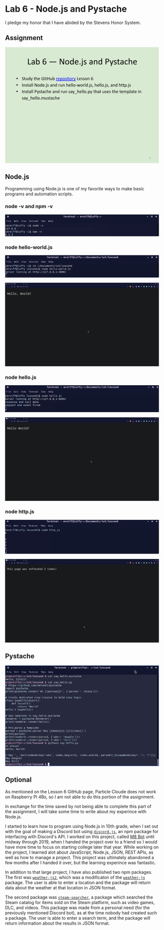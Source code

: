 # Lab 6 - Node.js and Pystache

I pledge my honor that I have abided by the Stevens Honor System.

## Assignment

![](assets/Lab6.png)

## Node.js
Programming using Node.js is one of my favorite ways to make basic programs and automation scripts.

### node -v and npm -v
![](assets/nodev_npmv.png)

### node hello-world.js
![](assets/node_hello-world1.png)

![](assets/node_hello-world2.png)

### node hello.js
![](assets/node_hello1.png)

![](assets/node_hello2.png)

### node http.js
![](assets/node_http1.png)

![](assets/node_http2.png)


## Pystache

![](assets/pystache.png)

## Optional
As mentioned on the Lesson 6 GitHub page, Particle Cloude does not work on Raspberry Pi 4Bs, so I am not able to do this portion of the assignment.

In exchange for the time saved by not being able to complete this part of the assignment, I will take some time to write about my experince with Node.js.

I started to learn how to program using Node.js in 10th grade, when I set out with the goal of making a Discord bot using [`discord.js`](https://github.com/discordjs/discord.js), an npm package for interfacing with Discord's API. I worked on this project, called [M8 Bot](https://github.com/MAPReiff/M8-Bot) until midway through 2019, when I handed the project over to a friend so I would have more time to focus on starting college later that year. While working on the project, I learned alot about JavaScript, Node.js, JSON, REST APIs, as well as how to manage a project. This project was ultimately abandoned a few months after I handed it over, but the learning experince was fantastic.

In addition to that large project, I have also published two npm packages. The first was [`weather-js2`](https://www.npmjs.com/package/weather-js2), which was a modificaton of the [`weather-js`](https://www.npmjs.com/package/weather-js) package. The user is able to enter a location and the package will return data about the weather at that location in JSON format.

The second package was [`steam-searcher`](https://www.npmjs.com/package/steam-searcher), a package which searched the Steam catalog for items sold on the Steam platform, such as video games, DLC, and videos. This package was made from a personal need (for the previously mentioned Discord bot), as at the time nobody had created such a package. The user is able to enter a search term, and the package will return information about the results in JSON format.
